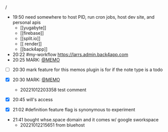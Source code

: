 /
- 19:50 need somewhere to host PID, run cron jobs, host dev site, and personal apis
	- [[yugabyte]]
	- [[firebase]]
	- [[split.io]]
	- [[ render]]
	- [[back4app]]
- 20:22 #my-workflow https://larrs.admin.back4app.com
- 20:25 MARK: [@MEMO](202210122022007)
- [ ] 20:30 mark feature for this memos plugin is for if the note type is a todo
- [x] 20:30 MARK: [@MEMO](202210122030009)
    - 20221012203358 test comment

- [x] 20:45 will's access
- [x] 21:02 #definition feature flag is synonymous to experiment
- 21:41 bought whse.space domain and it comes w/ google sworkspace
    - 20221012215651 from bluehost<br>
